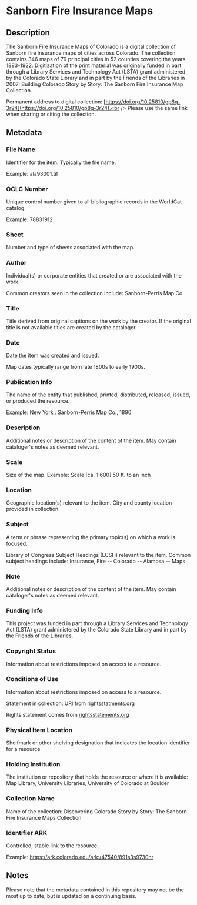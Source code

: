 # Sanborn Fire Insurance Maps
## Description
The Sanborn Fire Insurance Maps of Colorado is a digital collection of Sanborn fire insurance maps of cities across Colorado. The collection contains 346 maps of 79 principal cities in 52 counties covering the years 1883-1922. Digitization of the print material was originally funded in part through a Library Services and Technology Act (LSTA) grant administered by the Colorado State Library and in part by the Friends of the Libraries in 2007: Building Colorado Story by Story: The Sanborn Fire Insurance Map Collection.

Permanent address to digital collection: [https://doi.org/10.25810/gp8q-3r24](https://doi.org/10.25810/gp8q-3r24).<br /> 
Please use the same link when sharing or citing the collection.
## Metadata
### File Name
Identifier for the item. Typically the file name. 

Example: ala93001.tif
### OCLC Number
Unique control number given to all bibliographic records in the WorldCat catalog. 

Example: 78831912 
### Sheet
Number and type of sheets associated with the map.
### Author
Individual(s) or corporate entities that created or are associated with the work.

Common creators seen in the collection include: Sanborn-Perris Map Co.
### Title
Title derived from original captions on the work by the creator. If the original title is not available titles are created by the cataloger.
### Date
Date the item was created and issued. 

Map dates typically range from late 1800s to early 1900s.
### Publication Info
The name of the entity that published, printed, distributed, released, issued, or produced the resource.

Example: New York : Sanborn-Perris Map Co., 1890
### Description
Additional notes or description of the content of the item. May contain cataloger's notes as deemed relevant.
### Scale
Size of the map. Example: Scale [ca. 1:600] 50 ft. to an inch
### Location
Geographic location(s) relevant to the item. City and county location provided in collection.
### Subject
A term or phrase representing the primary topic(s) on which a work is focused.

Library of Congress Subject Headings (LCSH) relevant to the item. Common subject headings include: Insurance, Fire -- Colorado -- Alamosa -- Maps
### Note
Additional notes or description of the content of the item. May contain cataloger's notes as deemed relevant.

### Funding Info
This project was funded in part through a Library Services and Technology Act (LSTA) grant administered by the Colorado State Library and in part by the Friends of the Libraries.
### Copyright Status
Information about restrictions imposed on access to a resource.
### Conditions of Use
Information about restrictions imposed on access to a resource.

Statement in collection: URI from [rightsstatments.org](https://rightsstatements.org/page/NoC-NC/1.0/?language=en)

Rights statement comes from [rightsstatements.org](https://rightsstatements.org/page/1.0/?language=en)
### Physical Item Location
Shelfmark or other shelving designation that indicates the location identifier for a resource
### Holding Institution
The institution or repository that holds the resource or where it is available: Map Library, University Libraries, University of Colorado at Boulder
### Collection Name
Name of the collection: Discovering Colorado Story by Story: The Sanborn Fire Insurance Maps Collection
### Identifier ARK
Controlled, stable link to the resource. 

Example: https://ark.colorado.edu/ark:/47540/891s3s9730hr

## Notes
Please note that the metadata contained in this repository may not be the most up to date, but is updated on a continuing basis.
